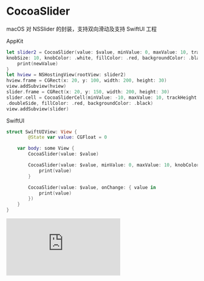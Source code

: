 # CocoaSlider
macOS 对 NSSlider 的封装，支持双向滑动及支持 SwiftUI 工程

AppKit

```swift
let slider2 = CocoaSlider(value: $value, minValue: 0, maxValue: 10, trackHeight: 4,
knobSize: 10, knobColor: .white, fillColor: .red, backgroundColor: .black) { newValue in
    print(newValue)
}
let hview = NSHostingView(rootView: slider2)
hview.frame = CGRect(x: 20, y: 100, width: 200, height: 30)
view.addSubview(hview)
slider.frame = CGRect(x: 20, y: 150, width: 200, height: 30)
slider.cell = CocoaSliderCell(minValue: -10, maxValue: 10, trackHeight: 2, knobSize: 12, style:
.doubleSide, fillColor: .red, backgroundColor: .black)
view.addSubview(slider)
```



SwiftUI

```swift
struct SwiftUIView: View {
		@State var value: CGFloat = 0

    var body: some View {
        CocoaSlider(value: $value)

        CocoaSlider(value: $value, minValue: 0, maxValue: 10, knobColor: .red) { value in
            print(value)
        }

        CocoaSlider(value: $value, onChange: { value in
            print(value)
        })
    }
}
```

![slider](https://github.com/nenhall/CocoaSlider/blob/develop/slider.md)
